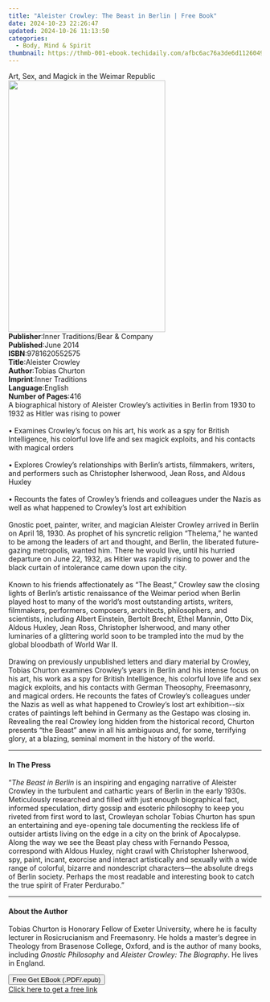 ```yaml
---
title: "Aleister Crowley: The Beast in Berlin | Free Book"
date: 2024-10-23 22:26:47
updated: 2024-10-26 11:13:50
categories:
  - Body, Mind & Spirit
thumbnail: https://thmb-001-ebook.techidaily.com/afbc6ac76a3de6d1126049bed9e38ab45b68b29d94677b6f8516bac588bf2af9.jpg
---
```

<main id="book-container">
  <div class="flex flex-col">
    <div class="book-brief flex-1 py-6 px-4 sm:p-6 md:py-10 md:px-8">
      <!-- brief-->
      <div class="book-brief-main">
        Art, Sex, and Magick in the Weimar Republic
      </div>
    </div>
    <div
      class="book-meta-info flex-1 grid gap-4 col-start-1 col-end-3 row-start-1 sm:mb-6 sm:grid-cols-4 lg:gap-6 lg:col-start-2 lg:row-end-6 lg:row-span-6 lg:mb-0"
    >
      <div
        class="book-meta-info-left place-content-center mt-4 p-4 text-sm leading-6 col-start-2 col-span-2 dark:text-slate-400"
      >
        <img
          class="w-full h-500 object-cover rounded-lg sm:h-255 sm:col-span-2 lg:col-span-full"
          src="https://img-001-ebook.techidaily.com/6203c81b9e510aeca666fccc8a17cf5998e354397ae1fab689b7b01f5dad5c41.jpg"
          alt=""
          width="312"
          height="500"
        />
      </div>
      <div
        class="book-meta-info-right mt-2 col-start-1 row-start-2 col-span-3 self-center"
      >
        <!-- meta data  -->
        <div class="flex flex-col px-4 md:px-8">
          <div class="flex-1">
            <strong>Publisher</strong>:<span class="px-2"
              >Inner Traditions/Bear &amp; Company</span
            >
          </div>
          <div class="flex-1">
            <strong>Published</strong>:<span class="px-2">June 2014</span>
          </div>
          <div class="flex-1">
            <strong>ISBN</strong>:<span class="px-2">9781620552575</span>
          </div>
          <div class="flex-1">
            <strong>Title</strong>:<span class="px-2">Aleister Crowley</span>
          </div>
          <div class="flex-1">
            <strong>Author</strong>:<span class="px-2">Tobias Churton</span>
          </div>
          <div class="flex-1">
            <strong>Imprint</strong>:<span class="px-2">Inner Traditions</span>
          </div>
          <div class="flex-1">
            <strong>Language</strong>:<span class="px-2">English</span>
          </div>
          <div class="flex-1">
            <strong>Number of Pages</strong>:<span class="px-2">416</span>
          </div>
        </div>
      </div>
    </div>
    <div class="book-description flex-1 py-6 px-4 sm:p-6 md:py-10 md:px-8">
      <div class="book-description-main">
        <div accordion-content="" id="description">
          A biographical history of Aleister Crowley’s activities in Berlin from
          1930 to 1932 as Hitler was rising to power <br />
          <br />• Examines Crowley’s focus on his art, his work as a spy for
          British Intelligence, his colorful love life and sex magick exploits,
          and his contacts with magical orders <br />
          <br />• Explores Crowley’s relationships with Berlin’s artists,
          filmmakers, writers, and performers such as Christopher Isherwood,
          Jean Ross, and Aldous Huxley <br />
          <br />• Recounts the fates of Crowley’s friends and colleagues under
          the Nazis as well as what happened to Crowley’s lost art exhibition
          <br />
          <br />Gnostic poet, painter, writer, and magician Aleister Crowley
          arrived in Berlin on April 18, 1930. As prophet of his syncretic
          religion “Thelema,” he wanted to be among the leaders of art and
          thought, and Berlin, the liberated future-gazing metropolis, wanted
          him. There he would live, until his hurried departure on June 22,
          1932, as Hitler was rapidly rising to power and the black curtain of
          intolerance came down upon the city. <br />
          <br />Known to his friends affectionately as “The Beast,” Crowley saw
          the closing lights of Berlin’s artistic renaissance of the Weimar
          period when Berlin played host to many of the world’s most outstanding
          artists, writers, filmmakers, performers, composers, architects,
          philosophers, and scientists, including Albert Einstein, Bertolt
          Brecht, Ethel Mannin, Otto Dix, Aldous Huxley, Jean Ross, Christopher
          Isherwood, and many other luminaries of a glittering world soon to be
          trampled into the mud by the global bloodbath of World War II. <br />
          <br />Drawing on previously unpublished letters and diary material by
          Crowley, Tobias Churton examines Crowley’s years in Berlin and his
          intense focus on his art, his work as a spy for British Intelligence,
          his colorful love life and sex magick exploits, and his contacts with
          German Theosophy, Freemasonry, and magical orders. He recounts the
          fates of Crowley’s colleagues under the Nazis as well as what happened
          to Crowley’s lost art exhibition--six crates of paintings left behind
          in Germany as the Gestapo was closing in. Revealing the real Crowley
          long hidden from the historical record, Churton presents “the Beast”
          anew in all his ambiguous and, for some, terrifying glory, at a
          blazing, seminal moment in the history of the world.
        </div>
        <div class="accordion-fader"></div>
      </div>
    </div>
    <div class="book-excerpts flex-1 py-6 px-4 sm:p-6 md:py-10 md:px-8">
      <!-- excerpts-->
      <div class="book-excerpts-main">
        <hr />
        <h4 class="placeholder placeholder-heading">
          <span>In The Press</span>
        </h4>
        <p>
          “<i>The Beast in Berlin</i> is an inspiring and engaging narrative of
          Aleister Crowley in the turbulent and cathartic years of Berlin in the
          early 1930s. Meticulously researched and filled with just enough
          biographical fact, informed speculation, dirty gossip and esoteric
          philosophy to keep you riveted from first word to last, Crowleyan
          scholar Tobias Churton has spun an entertaining and eye-opening tale
          documenting the reckless life of outsider artists living on the edge
          in a city on the brink of Apocalypse. Along the way we see the Beast
          play chess with Fernando Pessoa, correspond with Aldous Huxley, night
          crawl with Christopher Isherwood, spy, paint, incant, exorcise and
          interact artistically and sexually with a wide range of colorful,
          bizarre and nondescript characters—the absolute dregs of Berlin
          society. Perhaps the most readable and interesting book to catch the
          true spirit of Frater Perdurabo.”
        </p>
      </div>
    </div>
    <div class="book-about-author flex-1 py-6 px-4 sm:p-6 md:py-10 md:px-8">
      <!-- about author-->
      <div class="book-main-author-main">
        <hr />
        <h4 class="placeholder placeholder-heading">
          <span>About the Author</span>
        </h4>
        <p>
          Tobias Churton is Honorary Fellow of Exeter University, where he is
          faculty lecturer in Rosicrucianism and Freemasonry. He holds a
          master’s degree in Theology from Brasenose College, Oxford, and is the
          author of many books, including <i>Gnostic Philosophy</i> and
          <i>Aleister Crowley: The Biography</i>. He lives in England.
        </p>
      </div>
    </div>
    <div class="book-free-get flex-1 py-6 px-4 sm:p-6 md:py-10 md:px-8">
      <button
        id="btn-free-get"
        class="bg-blue-500 hover:bg-blue-700 text-white font-bold py-2 px-4 rounded"
      >
        Free Get EBook (.PDF/.epub)
      </button>
      <div id="countdown-display" class="px-2 text-lg mt-2"></div>
      <a
        id="free-link"
        class="hidden bg-blue-500 hover:bg-blue-700 text-white font-bold py-2 px-4 rounded"
        href="https://www.ebooks.com/en-us/book/95782192/aleister-crowley-the-beast-in-berlin/tobias-churton/"
        target="_blank"
        >Click here to get a free link</a
      >
    </div>
    <script>
      let countdownTime = 0;
      let countdownInterval = null;
      document
        .getElementById('btn-free-get')
        .addEventListener('click', startCountdown);
      function startCountdown() {
        countdownTime = new Date().getTime() + 60000 * 3;
        countdownInterval = setInterval(updateCountdown, 1000);
        document.getElementById('btn-free-get').disabled = true;
        document
          .getElementById('btn-free-get')
          .classList.add('bg-gray-500', 'cursor-not-allowed');
      }
      function updateCountdown() {
        let currentTime = new Date().getTime();
        let timeLeft = countdownTime - currentTime;
        let secondsLeft = Math.floor(timeLeft / 1000);
        document.getElementById('countdown-display').innerHTML =
          `Remaining time: ${secondsLeft} seconds.`;
        if (secondsLeft <= 0) {
          clearInterval(countdownInterval);
          document.getElementById('btn-free-get').classList.add('hidden');
          document.getElementById('free-link').classList.remove('hidden');
          document.getElementById('countdown-display').innerHTML = '';
        }
      }
    </script>
  </div>
</main>
